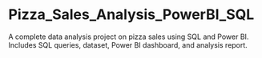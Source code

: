 # Pizza_Sales_Analysis_PowerBI_SQL
A complete data analysis project on pizza sales using SQL and Power BI. Includes SQL queries, dataset, Power BI dashboard, and analysis report.
